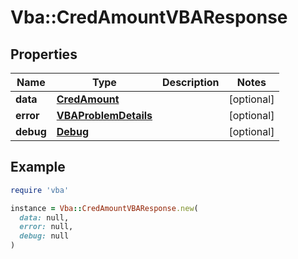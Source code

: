 # Vba::CredAmountVBAResponse

## Properties

| Name | Type | Description | Notes |
| ---- | ---- | ----------- | ----- |
| **data** | [**CredAmount**](CredAmount.md) |  | [optional] |
| **error** | [**VBAProblemDetails**](VBAProblemDetails.md) |  | [optional] |
| **debug** | [**Debug**](Debug.md) |  | [optional] |

## Example

```ruby
require 'vba'

instance = Vba::CredAmountVBAResponse.new(
  data: null,
  error: null,
  debug: null
)
```

